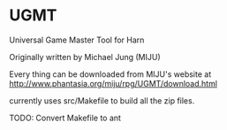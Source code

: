 # UGMT
Universal Game Master Tool for Harn

Originally written by Michael Jung (MIJU)

Every thing can be downloaded from MIJU's website at http://www.phantasia.org/miju/rpg/UGMT/download.html

currently uses src/Makefile to build all the zip files.

TODO: Convert Makefile to ant
